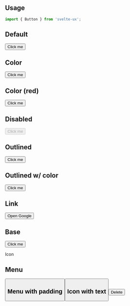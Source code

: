 <script lang="ts">
  import { mdiMenu, mdiTrashCan } from '@mdi/js';

  import Button from '$lib/components/Button.svelte';
  import Preview from '$lib/components/Preview.svelte';
  import SectionDivider from '$lib/components/SectionDivider.svelte';
</script>

## Usage

```js
import { Button } from 'svelte-ux';
```

## Default

<Preview>
  <Button>Click me</Button>
</Preview>

## Color

<Preview>
  <Button class="text-blue-500 hover:bg-blue-50">Click me</Button>
</Preview>

## Color (red)

<Preview>
  <Button class="text-red-500 hover:bg-red-50">Click me</Button>
</Preview>

## Disabled

<Preview>
  <Button disabled>Click me</Button>
</Preview>

## Outlined

<Preview>
  <Button class="border">Click me</Button>
</Preview>

## Outlined w/ color

<Preview>
  <Button class="border border-current text-blue-500 hover:bg-blue-50"> Click me</Button>
</Preview>

## Link

<Preview>
  <Button href="https://www.google.com" target="_blank">Open Google</Button>
</Preview>

## Base

<Preview>
  <Button base>Click me</Button>
</Preview>

<SectionDivider class="mt-12">Icon</SectionDivider>

## Menu

<Preview>
  <Button icon={mdiMenu} />
</Preview>

## Menu with padding

<Preview>
  <Button icon={mdiMenu} class="p-2" />
</Preview>

## Icon with text

<Preview>
  <Button icon={mdiTrashCan} class="text-red-500">Delete</Button>
</Preview>
